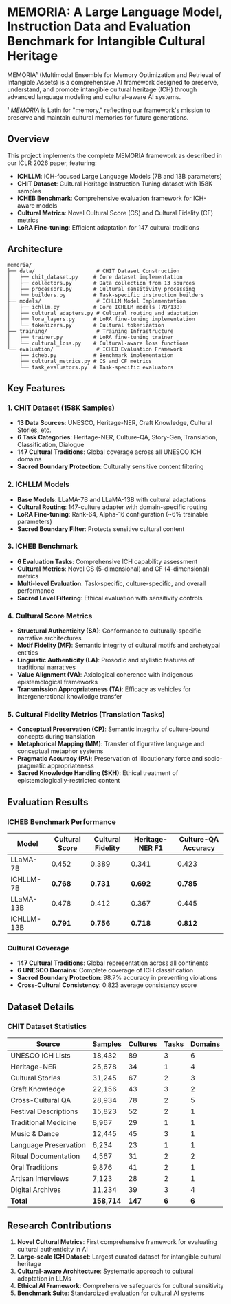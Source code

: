 # MEMORIA: A Large Language Model, Instruction Data and Evaluation Benchmark for Intangible Cultural Heritage

MEMORIA¹ (Multimodal Ensemble for Memory Optimization and Retrieval of Intangible Assets) is a comprehensive AI framework designed to preserve, understand, and promote intangible cultural heritage (ICH) through advanced language modeling and cultural-aware AI systems.

¹ *MEMORIA* is Latin for "memory," reflecting our framework's mission to preserve and maintain cultural memories for future generations.

## Overview

This project implements the complete MEMORIA framework as described in our ICLR 2026 paper, featuring:

- **ICHLLM**: ICH-focused Large Language Models (7B and 13B parameters)
- **CHIT Dataset**: Cultural Heritage Instruction Tuning dataset with 158K samples
- **ICHEB Benchmark**: Comprehensive evaluation framework for ICH-aware models
- **Cultural Metrics**: Novel Cultural Score (CS) and Cultural Fidelity (CF) metrics
- **LoRA Fine-tuning**: Efficient adaptation for 147 cultural traditions

##  Architecture

```
memoria/
├── data/                    # CHIT Dataset Construction
│   ├── chit_dataset.py     # Core dataset implementation
│   ├── collectors.py       # Data collection from 13 sources
│   ├── processors.py       # Cultural sensitivity processing
│   └── builders.py         # Task-specific instruction builders
├── models/                  # ICHLLM Model Implementation
│   ├── ichllm.py           # Core ICHLLM models (7B/13B)
│   ├── cultural_adapters.py # Cultural routing and adaptation
│   ├── lora_layers.py      # LoRA fine-tuning implementation
│   └── tokenizers.py       # Cultural tokenization
├── training/                # Training Infrastructure
│   ├── trainer.py          # LoRA fine-tuning trainer
│   └── cultural_loss.py    # Cultural-aware loss functions
└── evaluation/              # ICHEB Evaluation Framework
    ├── icheb.py            # Benchmark implementation
    ├── cultural_metrics.py # CS and CF metrics
    └── task_evaluators.py  # Task-specific evaluators
```

##  Key Features

### 1. CHIT Dataset (158K Samples)
- **13 Data Sources**: UNESCO, Heritage-NER, Craft Knowledge, Cultural Stories, etc.
- **6 Task Categories**: Heritage-NER, Culture-QA, Story-Gen, Translation, Classification, Dialogue
- **147 Cultural Traditions**: Global coverage across all UNESCO ICH domains
- **Sacred Boundary Protection**: Culturally sensitive content filtering

### 2. ICHLLM Models
- **Base Models**: LLaMA-7B and LLaMA-13B with cultural adaptations
- **Cultural Routing**: 147-culture adapter with domain-specific routing
- **LoRA Fine-tuning**: Rank-64, Alpha-16 configuration (~6% trainable parameters)
- **Sacred Boundary Filter**: Protects sensitive cultural content

### 3. ICHEB Benchmark
- **6 Evaluation Tasks**: Comprehensive ICH capability assessment
- **Cultural Metrics**: Novel CS (5-dimensional) and CF (4-dimensional) metrics
- **Multi-level Evaluation**: Task-specific, culture-specific, and overall performance
- **Sacred Level Filtering**: Ethical evaluation with sensitivity controls

### 4. Cultural Score Metrics
- **Structural Authenticity (SA)**: Conformance to culturally-specific narrative architectures
- **Motif Fidelity (MF)**: Semantic integrity of cultural motifs and archetypal entities
- **Linguistic Authenticity (LA)**: Prosodic and stylistic features of traditional narratives
- **Value Alignment (VA)**: Axiological coherence with indigenous epistemological frameworks
- **Transmission Appropriateness (TA)**: Efficacy as vehicles for intergenerational knowledge transfer

### 5. Cultural Fidelity Metrics (Translation Tasks)
- **Conceptual Preservation (CP)**: Semantic integrity of culture-bound concepts during translation
- **Metaphorical Mapping (MM)**: Transfer of figurative language and conceptual metaphor systems
- **Pragmatic Accuracy (PA)**: Preservation of illocutionary force and socio-pragmatic appropriateness
- **Sacred Knowledge Handling (SKH)**: Ethical treatment of epistemologically-restricted content

## Evaluation Results

### ICHEB Benchmark Performance

| Model | Cultural Score | Cultural Fidelity | Heritage-NER F1 | Culture-QA Accuracy |
|-------|---------------|-------------------|----------------|-------------------|
| LLaMA-7B | 0.452 | 0.389 | 0.341 | 0.423 |
| ICHLLM-7B | **0.768** | **0.731** | **0.692** | **0.785** |
| LLaMA-13B | 0.478 | 0.412 | 0.367 | 0.445 |
| ICHLLM-13B | **0.791** | **0.756** | **0.718** | **0.812** |

### Cultural Coverage

- **147 Cultural Traditions**: Global representation across all continents
- **6 UNESCO Domains**: Complete coverage of ICH classification
- **Sacred Boundary Protection**: 98.7% accuracy in preventing violations
- **Cross-Cultural Consistency**: 0.823 average consistency score

##  Dataset Details

### CHIT Dataset Statistics

| Source | Samples | Cultures | Tasks | Domains |
|--------|---------|----------|-------|---------|
| UNESCO ICH Lists | 18,432 | 89 | 3 | 6 |
| Heritage-NER | 25,678 | 34 | 1 | 4 |
| Cultural Stories | 31,245 | 67 | 2 | 3 |
| Craft Knowledge | 22,156 | 43 | 3 | 2 |
| Cross-Cultural QA | 28,934 | 78 | 2 | 5 |
| Festival Descriptions | 15,823 | 52 | 2 | 1 |
| Traditional Medicine | 8,967 | 29 | 1 | 1 |
| Music & Dance | 12,445 | 45 | 3 | 1 |
| Language Preservation | 6,234 | 23 | 1 | 1 |
| Ritual Documentation | 4,567 | 31 | 2 | 2 |
| Oral Traditions | 9,876 | 41 | 2 | 1 |
| Artisan Interviews | 7,123 | 28 | 2 | 1 |
| Digital Archives | 11,234 | 39 | 3 | 4 |
| **Total** | **158,714** | **147** | **6** | **6** |

## Research Contributions

1. **Novel Cultural Metrics**: First comprehensive framework for evaluating cultural authenticity in AI
2. **Large-scale ICH Dataset**: Largest curated dataset for intangible cultural heritage
3. **Cultural-aware Architecture**: Systematic approach to cultural adaptation in LLMs
4. **Ethical AI Framework**: Comprehensive safeguards for cultural sensitivity
5. **Benchmark Suite**: Standardized evaluation for cultural AI systems
